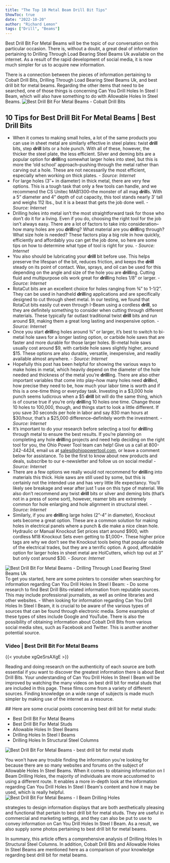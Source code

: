 ```yaml
---
title: "The Top 10 Metal Beam Drill Bit Tips"
ShowToc: true 
date: "2022-10-20"
author: "Richard Lemon" 
tags: ["Drill", "Beams"]
---
```


Best Drill Bit For Metal Beams will be the topic of our conversation on this particular occasion. There is, without a doubt, a great deal of information pertaining to Drilling Through Load Bearing Steel Beams Uk available on the internet. As a result of the rapid development of social media, it is now much simpler for us to acquire new information.

There is a connection between the pieces of information pertaining to Cobalt Drill Bits, Drilling Through Load Bearing Steel Beams Uk, and best drill bit for metal beams. Regarding the other items that need to be searched, one of those things is concerning Can You Drill Holes In Steel I Beam, which will also have something to do with Allowable Holes In Steel Beams.
<img loading="lazy" src="http://c.shld.net/rpx/i/s/i/spin/image/spin_prod_221768201" onerror="this.onerror=null;this.src='https://blogger.googleusercontent.com/img/a/AVvXsEhe7F7TRXHtjiKvHb5vS7DmnxvpHiDyoYyYvm1nHB3Qp2_w3BnM6A2eq4v7FYxCC9bfZt3a9vIMtAYEKUiaDQbHMg-ViyGmRIj39MLp0bGFfgfYw1Dc9q_H-T0wiTm3l0Uq42dETrN9eC8aGJ9_IORZsxST1AcLR7np1koOfcc7tnHa4S8Mwz_xD9d0=s16000';" alt="Best Drill Bit For Metal Beams - Cobalt Drill Bits" >

## 10 Tips for Best Drill Bit For Metal Beams | Best Drill Bits
-   When it comes to making small holes, a lot of the same products you can use in sheet metal are similarly effective in steel plates: twist **drill** bits, step **drill** bits or a hole punch. With all of these, however, the thicker the steel plate, the less efficient. Silver and deming bits are a popular option for **drill**ing somewhat larger holes into steel, but this is more the ‘old school’ approach–pushing through the metal rather than carving out a hole. These are not necessarily the most efficient, especially when working on thick plates. - <cite>Source: Internet</cite>
-   For large holes (3″+ in diameter) in thick metal, there are very few options. This is a tough task that only a few tools can handle, and we recommend the CS Unitec MAB1300–the monster of all mag **drill**s. With a 5” diameter and 4” depth of cut capacity, this tool stands nearly 3’ tall and weighs 112 lbs., but it is a beast that gets the job done well. - <cite>Source: Internet</cite>
-   Drilling holes into metal isn’t the most straightforward task for those who don’t do it for a living. Even if you do, choosing the right tool for the job isn’t always easy. There are a lot of factors to take into consideration–how many holes are you **drill**ing? What material are you **drill**ing through? What size hole is needed? These factors play a big role in how quickly, efficiently and affordably you can get the job done, so here are some tips on how to determine what type of tool is right for you. - <cite>Source: Internet</cite>
-   You also should be lubricating your **drill** bit before use. This helps preserve the lifespan of the bit, reduces friction, and keeps the **drill** steady on its point of contact. Wax, sprays, and oil can be used for this depending on the angle and size of the hole you are **drill**ing. Cutting fluid and multipurpose oils work great for **drill**ing holes 1/8” or larger. - <cite>Source: Internet</cite>
-   RotaCut bits are an excellent choice for holes ranging from ¾” to 1-1/2”. They can be used in handheld **drill**ing applications and are specifically designed to cut through sheet metal. In our testing, we found that RotaCut bits easily cut even through I-Beam using a cordless **drill**, so they are definitely something to consider when cutting through different materials. These typically far outlast traditional twist **drill** bits and run around $9, making them a great long lasting and inexpensive option. - <cite>Source: Internet</cite>
-   Once you start **drill**ing holes around ¾” or larger, it’s best to switch to bi-metal hole saws for a longer lasting option, or carbide hole saws that are faster and more durable for those larger holes. Bi-metal hole saws usually cost around $9, with carbide hole saws slightly higher, around $15. These options are also durable, versatile, inexpensive, and readily available almost anywhere. - <cite>Source: Internet</cite>
-   Hopefully this post has been helpful for showing the various ways to make holes in metal, which heavily depend on the diameter of the hole needed and thickness of the metal you’re **drill**ing. There are also other important variables that come into play–how many holes need **drill**ed, how precise they need to be, how much your labor time is worth and if this is a one-time thing or everyday task. Investing in a $3,000 hole punch seems ludicrous when a $5 **drill** bit will do the same thing, which is of course true if you’re only **drill**ing 10 holes one time. Change those 10 holes to 100,000, though, and things start to look a little different. If you save 30 seconds per hole in labor and say 830 man hours at $30/hour, that’s a $25,000 difference–definitely worth the investment. - <cite>Source: Internet</cite>
-   It’s important to do your research before selecting a tool for **drill**ing through metal to ensure the best results. If you’re planning on completing any hole **drill**ing projects and need help deciding on the right tool for you, the Ohio Power Tool team can help! Give us a call at 800-242-4424, email us at sales@ohiopowertool.com, or leave a comment below for assistance. To be the first to know about new products and deals, subscribe to our e-newsletter and follow us on social media! - <cite>Source: Internet</cite>
-   There are a few options we really would not recommend for **drill**ing into materials this thick. Hole saws are still used by some, but this is certainly not the intended use and has very little life expectancy. You’ll likely see breakage and wear after just 1 use on this type of material. We also don’t recommend any twist **drill** bits or silver and deming bits (that’s not in a press of some sort), however, reamer bits are extremely common for hole enlarging and hole alignment in structural steel. - <cite>Source: Internet</cite>
-   Similarly, if you are **drill**ing large holes (2”-4” in diameter), Knockout sets become a great option. These are a common solution for making holes in electrical panels where a punch & die make a nice clean hole. Hydraulic or Manual Knockout Set prices start around $900, with cordless M18 Knockout Sets even getting to $1,000+. These higher price tags are why we don’t see the Knockout tools being that popular outside of the electrical trades, but they are a terrific option. A good, affordable option for larger holes in sheet metal are HolCutters, which top out at 3” but only cost around $30. - <cite>Source: Internet</cite>


<img loading="lazy" src="https://decks.blob.core.windows.net/img/articles/large/16012217565254.jpg" onerror="this.onerror=null;this.src='https://blogger.googleusercontent.com/img/a/AVvXsEhe7F7TRXHtjiKvHb5vS7DmnxvpHiDyoYyYvm1nHB3Qp2_w3BnM6A2eq4v7FYxCC9bfZt3a9vIMtAYEKUiaDQbHMg-ViyGmRIj39MLp0bGFfgfYw1Dc9q_H-T0wiTm3l0Uq42dETrN9eC8aGJ9_IORZsxST1AcLR7np1koOfcc7tnHa4S8Mwz_xD9d0=s16000';" alt="Best Drill Bit For Metal Beams - Drilling Through Load Bearing Steel Beams Uk" >
To get you started, here are some pointers to consider when searching for information regarding Can You Drill Holes In Steel I Beam:
- Do some research to find Best Drill Bits-related information from reputable sources. This may include professional journalists, as well as online libraries and other websites.
- When looking for information regarding Can You Drill Holes In Steel I Beam, it is crucial to be aware of the various types of sources that can be found through electronic media. Some examples of these types of sites include Google and YouTube. There is also the possibility of obtaining information about Cobalt Drill Bits from various social media sites, such as Facebook and Twitter. This is another another potential source.

### Video | Best Drill Bit For Metal Beams
{{< youtube xgQeSrsAXgE >}} 


Reading and doing research on the authenticity of each source are both essential if you want to discover the greatest information there is about Best Drill Bits.
Your understanding of Can You Drill Holes In Steel I Beam will be improved by watching the many videos on best drill bit for metal studs that are included in this page. These films come from a variety of different sources. Finding knowledge on a wide range of subjects is made much simpler by making use of the internet as a resource.
<script async="async" data-cfasync="false" src="//normallydemandedalter.com/fe63df3c5408708b15d8dc3d9b206b31/invoke.js"></script>
<div id="container-fe63df3c5408708b15d8dc3d9b206b31"></div>
## Here are some crucial points concerning best drill bit for metal studs:

- Best Drill Bit For Metal Beams
- Best Drill Bit For Metal Studs
- Allowable Holes In Steel Beams
- Drilling Holes In Steel I Beams
- Drilling Holes In Structural Steel Columns

 <img loading="lazy" src="https://www.loghomestore.com/wp-content/uploads/2015/10/ST0095DRILLBITS.jpg" onerror="this.onerror=null;this.src='https://blogger.googleusercontent.com/img/a/AVvXsEhe7F7TRXHtjiKvHb5vS7DmnxvpHiDyoYyYvm1nHB3Qp2_w3BnM6A2eq4v7FYxCC9bfZt3a9vIMtAYEKUiaDQbHMg-ViyGmRIj39MLp0bGFfgfYw1Dc9q_H-T0wiTm3l0Uq42dETrN9eC8aGJ9_IORZsxST1AcLR7np1koOfcc7tnHa4S8Mwz_xD9d0=s16000';" alt="Best Drill Bit For Metal Beams - best drill bit for metal studs" >

You won't have any trouble finding the information you're looking for because there are so many websites and forums on the subject of Allowable Holes In Steel Beams.
When it comes to obtaining information on I Beam Drilling Holes, the majority of individuals are more accustomed to using a different route. It enables a more in-depth look at the information regarding Can You Drill Holes In Steel I Beam's content and how it may be used, which is really helpful.
<img loading="lazy" src="http://3.bp.blogspot.com/-1ta2pAsMJiQ/UvgUPz0breI/AAAAAAAAHJw/n_3Ae1NNeCg/s1600/IMG_1729.jpg" onerror="this.onerror=null;this.src='https://blogger.googleusercontent.com/img/a/AVvXsEhe7F7TRXHtjiKvHb5vS7DmnxvpHiDyoYyYvm1nHB3Qp2_w3BnM6A2eq4v7FYxCC9bfZt3a9vIMtAYEKUiaDQbHMg-ViyGmRIj39MLp0bGFfgfYw1Dc9q_H-T0wiTm3l0Uq42dETrN9eC8aGJ9_IORZsxST1AcLR7np1koOfcc7tnHa4S8Mwz_xD9d0=s16000';" alt="Best Drill Bit For Metal Beams - I Beam Drilling Holes" >

strategies to design information displays that are both aesthetically pleasing and functional that pertain to best drill bit for metal studs. They are useful in commercial and marketing settings, and they can also be put to use to convey information on Can You Drill Holes In Steel I Beam. As a result, we also supply some photos pertaining to best drill bit for metal beams.

In summary, this article offers a comprehensive analysis of Drilling Holes In Structural Steel Columns. In addition, Cobalt Drill Bits and Allowable Holes In Steel Beams are mentioned here as a comparison of your knowledge regarding best drill bit for metal beams.

	

